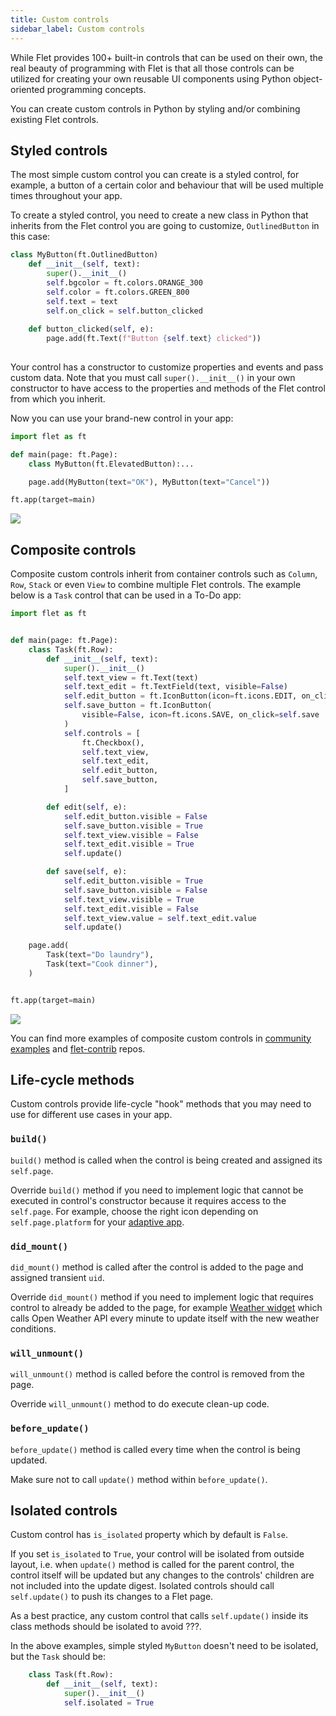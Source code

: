 ```yaml
---
title: Custom controls
sidebar_label: Custom controls
---
```


While Flet provides 100+ built-in controls that can be used on their own, the real beauty of programming with Flet is that all those controls can be utilized for creating your own reusable UI components using Python object-oriented programming concepts.

You can create custom controls in Python by styling and/or combining existing Flet controls.

## Styled controls

The most simple custom control you can create is a styled control, for example, a button of a certain color and behaviour that will be used multiple times throughout your app.

To create a styled control, you need to create a new class in Python that inherits from the Flet control you are going to customize, `OutlinedButton` in this case:

```python
class MyButton(ft.OutlinedButton)
    def __init__(self, text):
        super().__init__()
        self.bgcolor = ft.colors.ORANGE_300
        self.color = ft.colors.GREEN_800
        self.text = text
        self.on_click = self.button_clicked
    
    def button_clicked(self, e):
        page.add(ft.Text(f"Button {self.text} clicked"))
    
```
Your control has a constructor to customize properties and events and pass custom data. Note that you must call `super().__init__()` in your own constructor to have access to the properties and methods of the Flet control from which you inherit.

Now you can use your brand-new control in your app:

```python
import flet as ft

def main(page: ft.Page):
    class MyButton(ft.ElevatedButton):...

    page.add(MyButton(text="OK"), MyButton(text="Cancel"))

ft.app(target=main)

```
<img src="/img/docs/custom-controls/styled-controls.png" className="screenshot-20" />

## Composite controls

Composite custom controls inherit from container controls such as `Column`, `Row`, `Stack` or even `View` to combine multiple Flet controls. The example below is a `Task` control that can be used in a To-Do app:

```python
import flet as ft


def main(page: ft.Page):
    class Task(ft.Row):
        def __init__(self, text):
            super().__init__()
            self.text_view = ft.Text(text)
            self.text_edit = ft.TextField(text, visible=False)
            self.edit_button = ft.IconButton(icon=ft.icons.EDIT, on_click=self.edit)
            self.save_button = ft.IconButton(
                visible=False, icon=ft.icons.SAVE, on_click=self.save
            )
            self.controls = [
                ft.Checkbox(),
                self.text_view,
                self.text_edit,
                self.edit_button,
                self.save_button,
            ]

        def edit(self, e):
            self.edit_button.visible = False
            self.save_button.visible = True
            self.text_view.visible = False
            self.text_edit.visible = True
            self.update()

        def save(self, e):
            self.edit_button.visible = True
            self.save_button.visible = False
            self.text_view.visible = True
            self.text_edit.visible = False
            self.text_view.value = self.text_edit.value
            self.update()

    page.add(
        Task(text="Do laundry"),
        Task(text="Cook dinner"),
    )


ft.app(target=main)
```

<img src="/img/docs/custom-controls/composite-controls.gif" className="screenshot-60" />

You can find more examples of composite custom controls in [community examples](https://github.com/flet-dev/examples/tree/main/python/community) and [flet-contrib](https://github.com/flet-dev/flet-contrib/tree/main/flet_contrib) repos.

## Life-cycle methods 

Custom controls provide life-cycle "hook" methods that you may need to use for different use cases in your app.

### `build()`

`build()` method is called when the control is being created and assigned its `self.page`. 

Override `build()` method if you need to implement logic that cannot be executed in control's constructor because it requires access to the `self.page`. For example, choose the right icon depending on `self.page.platform` for your [adaptive app](adaptive-apps#custom-adaptive-controls). 

### `did_mount()` 

`did_mount()` method is called after the control is added to the page and assigned transient `uid`.

Override `did_mount()` method if you need to implement logic that requires control to already be added to the page, for example [Weather widget](https://github.com/flet-dev/examples/tree/main/python/community/weather_widget) which calls Open Weather API every minute to update itself with the new weather conditions.

### `will_unmount()` 

`will_unmount()` method is called before the control is removed from the page.

Override `will_unmount()` method to do execute clean-up code.

### `before_update()`

`before_update()` method is called every time when the control is being updated.

Make sure not to call `update()` method within `before_update()`.

## Isolated controls

Custom control has `is_isolated` property which by default is `False`. 

If you set `is_isolated` to `True`, your control will be isolated from outside layout, i.e. when `update()` method is called for the parent control, the control itself will be updated but any changes to the controls' children are not included into the update digest. Isolated controls should call `self.update()` to push its changes to a Flet page.

As a best practice, any custom control that calls `self.update()` inside its class methods should be isolated to avoid ???.

In the above examples, simple styled `MyButton` doesn't need to be isolated, but the `Task` should be:

```python
    class Task(ft.Row):
        def __init__(self, text):
            super().__init__()
            self.isolated = True
``` 